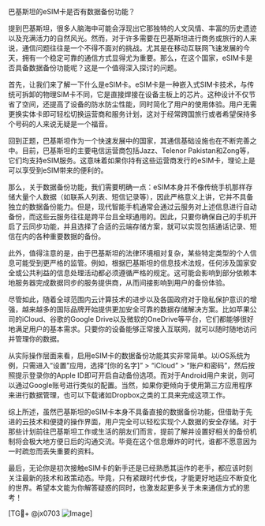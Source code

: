 巴基斯坦的eSIM卡是否有数据备份功能？

提到巴基斯坦，很多人脑海中可能会浮现出它那独特的人文风情、丰富的历史遗迹以及充满活力的自然风光。然而，对于许多需要在巴基斯坦进行商务或旅行的人来说，通信问题往往是一个不得不面对的挑战。尤其是在移动互联网飞速发展的今天，拥有一个稳定可靠的通信方式显得尤为重要。那么，在这个国家，eSIM卡是否具备数据备份功能呢？这是一个值得深入探讨的问题。

首先，让我们来了解一下什么是eSIM卡。eSIM卡是一种嵌入式SIM卡技术，与传统可拆卸的物理SIM卡不同，它是直接焊接在设备主板上的芯片。这种设计不仅节省了空间，还提高了设备的防水防尘性能，同时简化了用户的使用体验。用户无需更换实体卡即可轻松切换运营商和服务计划，这对于经常跨国旅行或者希望保持多个号码的人来说无疑是一个福音。

回到正题，巴基斯坦作为一个快速发展中的国家，其通信基础设施也在不断完善之中。目前，巴基斯坦的主要电信运营商包括Jazz、Telenor Pakistan和Zong等，它们均支持eSIM服务。这意味着如果你持有这些运营商发行的eSIM卡，理论上是可以享受到eSIM带来的便利的。

那么，关于数据备份功能，我们需要明确一点：eSIM本身并不像传统手机那样存储大量个人数据（如联系人列表、短信记录等），因此严格意义上讲，它并不具备独立的数据备份能力。但是，现代智能手机通常会通过云服务对上述信息进行自动备份，而这些云服务往往是跨平台且全球通用的。因此，只要你确保自己的手机开启了云同步功能，并且选择了合适的云端存储方案，就可以实现包括通话记录、短信在内的各种重要数据的备份。

此外，值得注意的是，由于巴基斯坦的法律环境相对复杂，某些特定类型的个人信息可能受到更严格的监管。例如，根据巴基斯坦的信息技术法规，任何涉及国家安全或公共利益的信息处理活动都必须遵循严格的规定。这可能会影响到部分依赖本地服务器完成数据同步的服务提供商，从而间接影响到用户的备份体验。

尽管如此，随着全球范围内云计算技术的进步以及各国政府对于隐私保护意识的增强，越来越多的国际品牌开始提供更加安全可靠的数据存储解决方案。比如苹果公司的iCloud、谷歌的Google Drive以及微软的OneDrive等平台，它们都能够很好地满足用户的基本需求。只要你的设备能够正常接入互联网，就可以随时随地访问并管理你的数据。

从实际操作层面来看，启用eSIM卡的数据备份功能其实非常简单。以iOS系统为例，只需进入“设置”应用，选择“[你的名字]” > “iCloud” > “账户和密码”，然后按照提示登录你的Apple ID即可开启自动备份选项。而对于Android用户来说，则可以通过Google账号进行类似的配置。当然，如果你更倾向于使用第三方应用程序来进行数据管理，也可以下载诸如Dropbox之类的工具来完成这项工作。

综上所述，虽然巴基斯坦的eSIM卡本身不具备直接的数据备份功能，但借助于先进的云技术和便捷的操作界面，用户完全可以轻松实现个人数据的安全存储。对于那些计划前往巴基斯坦工作或生活的朋友们而言，提前了解并设置好相关的备份机制将会极大地方便日后的沟通交流。毕竟在这个信息爆炸的时代，谁都不愿意因为一时疏忽而丢失重要的资料。

最后，无论你是初次接触eSIM卡的新手还是已经熟悉其运作的老手，都应该时刻关注最新的技术和政策动态。毕竟，只有紧跟时代步伐，才能更好地适应不断变化的世界。希望本文能为你解答疑惑的同时，也激发起更多关于未来通信方式的思考！

[TG💪+ @jx0703 ![Image](https://github.com/user-attachments/assets/dbca1d08-cadb-493c-b0ec-ad6f7a83f270)]